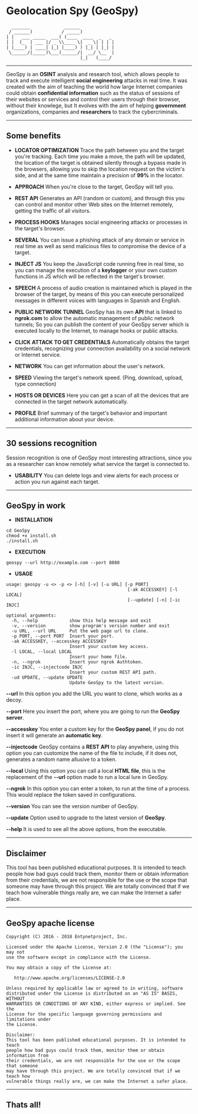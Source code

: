 Geolocation Spy (GeoSpy)
========

```
  _______             ______             
 / ______)           / _____)            
| |   ___ _____  ___( (____  ____  _   _ 
| |  (_  | ___ |/ _ \\____ \|  _ \| | | |
| |____) | ____| |_| |____) ) |_| | |_| |
 \______/|_____)\___(______/|  __/ \__  |
                            |_|   (____/ 
```

---
GeoSpy is an **OSINT** analysis and research tool, which allows people to track and execute intelligent **social engineering** attacks in real time. It was created with the aim of teaching the world how large Internet companies could obtain **confidential information** such as the status of sessions of their websites or services and control their users through their browser, without their knowlege, but It evolves with the aim of helping **government** organizations, companies and **researchers** to track the cybercriminals.

***

Some benefits
-----------
* **LOCATOR OPTIMIZATION** Trace the path between you and the target you're tracking. Each time you make a move, the path will be updated, the location of the target is obtained silently through a bypass made in the browsers, allowing you to skip the location request on the victim's side, and at the same time maintain a precision of **99%** in the locator.

* **APPROACH** When you're close to the target, GeoSpy will tell you.

* **REST API** Generates an API (random or custom), and through this you can control and monitor other Web sites on the Internet remotely, getting the traffic of all visitors.

* **PROCESS HOOKS** Manages social engineering attacks or processes in the target's browser.
    
* **SEVERAL** You can issue a phishing attack of any domain or service in real time as well as send malicious files to compromise the device of a target.
    
* **INJECT JS** You keep the JavaScript code running free in real time, so you can manage the execution of a **keylogger** or your own custom functions in JS which will be reflected in the target's browser.
    
* **SPEECH** A process of audio creation is maintained which is played in the browser of the target, by means of this you can execute personalized messages in different voices with languages in Spanish and English.

* **PUBLIC NETWORK TUNNEL** GeoSpy has its own **API** that is linked to **ngrok.com** to allow the automatic management of public network tunnels; So you can publish the content of your GeoSpy server which is executed locally to the Internet, to manage hooks or public attacks.

* **CLICK ATTACK TO GET CREDENTIALS** Automatically obtains the target credentials, recognizing your connection availability on a social network or Internet service.

* **NETWORK** You can get information about the user's network.

* **SPEED** Viewing the target's network speed. (Ping, download, upload, type connection)

* **HOSTS OR DEVICES** Here you can get a scan of all the devices that are connected in the target network automatically.

* **PROFILE** Brief summary of the target's behavior and important additional information about your device.

***

30 sessions recognition
-------
Session recognition is one of GeoSpy most interesting attractions, since you as a researcher can know remotely what service the target is connected to.

* **USABILITY** You can delete logs and view alerts for each process or action you run against each target.

***

GeoSpy in work
-------

* **INSTALLATION**

```
cd GeoSpy
chmod +x install.sh
./install.sh
```

* **EXECUTION**

```
geospy --url http://example.com --port 8080
```

* **USAGE**

```
usage: geospy -u <> -p <> [-h] [-v] [-u URL] [-p PORT]
                                              [-ak ACCESSKEY] [-l LOCAL]
                                              [--update] [-n] [-ic INJC]

optional arguments:
  -h, --help            show this help message and exit
  -v, --version         show program's version number and exit
  -u URL, --url URL     Put the web page url to clone.
  -p PORT, --port PORT  Insert your port.
  -ak ACCESSKEY, --accesskey ACCESSKEY
                        Insert your custom key access.
  -l LOCAL, --local LOCAL
                        Insert your home file.
  -n, --ngrok           Insert your ngrok Authtoken.
  -ic INJC, --injectcode INJC
                        Insert your custom REST API path.
  -ud UPDATE, --update UPDATE
                        Update GeoSpy to the latest version.
```

   **--url**  In this option you add the URL you want to clone, which works as a decoy.

   **--port**  Here you insert the port, where you are going to run the  **GeoSpy server**.

   **--accesskey**  You enter a custom key for the  **GeoSpy panel**, if you do not insert it will generate an  **automatic key**.

   **--injectcode**  GeoSpy contains a  **REST API**  to play anywhere, using this option you can customize the name of the file to include, if it does not, generates a random name allusive to a token.

   **--local**  Using this option you can call a local **HTML file**, this is the replacement of the  **--url**  option made to run a local lure in GeoSpy.

   **--ngrok**  In this option you can enter a token, to run at the time of a process. This would replace the token saved in configurations.

   **--version**  You can see the version number of GeoSpy.

   **--update**  Option used to upgrade to the latest version of **GeoSpy**.

   **--help**  It is used to see all the above options, from the executable.

***

Disclaimer
-------
This tool has been published educational purposes. It is intended to teach people how bad guys could track them, monitor them or obtain information from their credentials, we are not responsible for the use or the scope that someone may have through this project.
We are totally convinced that if we teach how vulnerable things really are, we can make the Internet a safer place.

***

GeoSpy apache license
-------

    Copyright (C) 2016 - 2018 Entynetproject, Inc.

    Licensed under the Apache License, Version 2.0 (the "License"); you may not
    use the software except in compliance with the License.

    You may obtain a copy of the License at:

       http://www.apache.org/licenses/LICENSE-2.0

    Unless required by applicable law or agreed to in writing, software
    distributed under the License is distributed on an "AS IS" BASIS, WITHOUT
    WARRANTIES OR CONDITIONS OF ANY KIND, either express or implied. See the
    License for the specific language governing permissions and limitations under
    the License.

    Disclaimer:
    This tool has been published educational purposes. It is intended to teach 
    people how bad guys could track them, monitor them or obtain information from 
    their credentials, we are not responsible for the use or the scope that someone 
    may have through this project. We are totally convinced that if we teach how 
    vulnerable things really are, we can make the Internet a safer place.

***

Thats all!
-------

